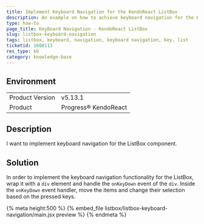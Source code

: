 ```yaml
---
title: Implement Keyboard Navigation for the KendoReact ListBox
description: An example on how to achieve keyboard navigation for the KendoReact ListBox
type: how-to
page_title: KeyBoard Navigation - KendoReact ListBox
slug: listbox-keyboard-navigation
tags: listbox, keyboard, navigation, keyboard navigation, key, list
ticketid: 1608113
res_type: kb
category: knowledge-base
---
```


## Environment

<table>
<tbody>
<tr>
<td>Product Version</td>
<td>v5.13.1</td>
</tr>
<tr>
<td>Product</td>
<td>Progress® KendoReact</td>
</tr>
</tbody>
</table>


## Description

I want to implement keyboard navigation for the ListBox component.

## Solution

In order to implement the keyboard navigation functionality for the ListBox, wrap it with a `div` element and handle the `onKeyDown` event of the `div`. Inside the `onKeyDown` event handler, move the items and change their selection based on the pressed keys.

{% meta height:500 %}
{% embed_file listbox/listbox-keyboard-navigation/main.jsx preview %}
{% endmeta %}